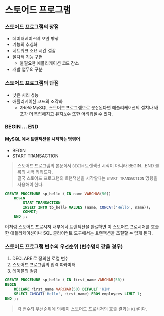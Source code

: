 # 스토어드 프로그램

### 스토어드 프로그램의 장점
 - 데이터베이스의 보안 향상
 - 기능의 추상화
 - 네트워크 소요 시간 절감
 - 절차적 기능 구현
   - 불필요한 애플리케이션 코드 감소
 - 개발 업무의 구분

### 스토어드 프로그램의 단점
 - 낮은 처리 성능
 - 애플리케이션 코드의 조각화
   - 자바와 MySQL 스토어드 프로그램으로 분산된다면 애플리케이션의 설치나 배포가 더 복잡해지고 유지보수 또한 어려워질 수 있다.

### BEGIN ... END

#### MySQL 에서 트랜잭션을 시작하는 명령어
 - BEGIN
 - START TRANSACTION
> 스토어드 프로그램의 본문에서 `BEGIN` 트랜잭션 시작이 아니라 BEGIN...END 블록의 시작 키워드다.  
> 결국 스토어드 프로그램의 트랜잭션을 시작할때는 `START TRANSACTION` 명령을 사용해야 한다.

```sql
CREATE PROCEDURE sp_hello ( IN name VARCHAR(50))
    BEGIN
        START TRANSACTION 
        INSERT INTO tb_hello VALUES (name, CONCAT('Hello', name));
        COMMIT;
    END ;;
```
이처럼 스토어드 프로시저 내부에서 트랜잭션을 완료하면 이 스토어드 프로시저를 호출한 애플리케이션이나 SQL 클라이언트 도구에서는 트랜잭션을 조절할 수 없게 된다.

### 스토어드 프로그램 변수의 우선순위 (변수명이 같을 경우)
1. DECLARE 로 정의한 로컬 변수
2. 스토어드 프로그램의 입력 파라미터
3. 테이블의 컬럼

```sql
CREATE PROCEDURE sp_hello ( IN first_name VARCHAR(50))
BEGIN
    DECLARE first_name VARCHAR(50) DEFAULT 'KIM'
    SELECT CONCAT('Hello', first_name) FROM employees LIMIT 1;
END ;;
```
> 각 변수의 우선순위에 의해 이 스토어드 프로시저의 호출 결과는 `KIM`이다.
 



